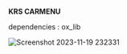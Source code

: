 **KRS CARMENU**

dependencies : ox_lib



![Screenshot 2023-11-19 232331](https://github.com/KRS-KAROS/krs_carcontrol/assets/131356071/af79997c-4565-4854-9b83-199c2ae6101d)

